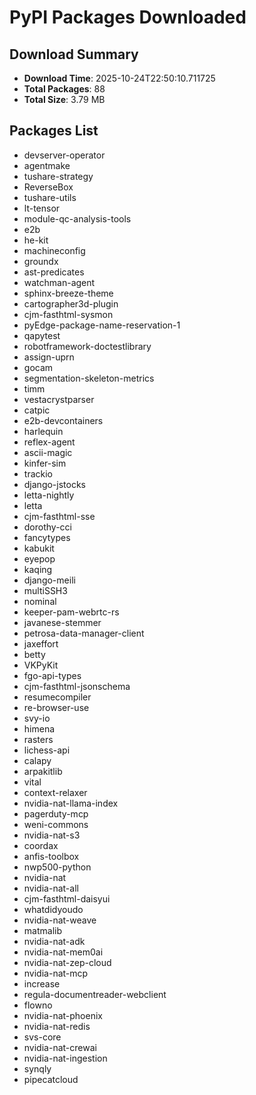 # PyPI Packages Downloaded

## Download Summary
- **Download Time**: 2025-10-24T22:50:10.711725
- **Total Packages**: 88
- **Total Size**: 3.79 MB

## Packages List
- devserver-operator
- agentmake
- tushare-strategy
- ReverseBox
- tushare-utils
- lt-tensor
- module-qc-analysis-tools
- e2b
- he-kit
- machineconfig
- groundx
- ast-predicates
- watchman-agent
- sphinx-breeze-theme
- cartographer3d-plugin
- cjm-fasthtml-sysmon
- pyEdge-package-name-reservation-1
- qapytest
- robotframework-doctestlibrary
- assign-uprn
- gocam
- segmentation-skeleton-metrics
- timm
- vestacrystparser
- catpic
- e2b-devcontainers
- harlequin
- reflex-agent
- ascii-magic
- kinfer-sim
- trackio
- django-jstocks
- letta-nightly
- letta
- cjm-fasthtml-sse
- dorothy-cci
- fancytypes
- kabukit
- eyepop
- kaqing
- django-meili
- multiSSH3
- nominal
- keeper-pam-webrtc-rs
- javanese-stemmer
- petrosa-data-manager-client
- jaxeffort
- betty
- VKPyKit
- fgo-api-types
- cjm-fasthtml-jsonschema
- resumecompiler
- re-browser-use
- svy-io
- himena
- rasters
- lichess-api
- calapy
- arpakitlib
- vital
- context-relaxer
- nvidia-nat-llama-index
- pagerduty-mcp
- weni-commons
- nvidia-nat-s3
- coordax
- anfis-toolbox
- nwp500-python
- nvidia-nat
- nvidia-nat-all
- cjm-fasthtml-daisyui
- whatdidyoudo
- nvidia-nat-weave
- matmalib
- nvidia-nat-adk
- nvidia-nat-mem0ai
- nvidia-nat-zep-cloud
- nvidia-nat-mcp
- increase
- regula-documentreader-webclient
- flowno
- nvidia-nat-phoenix
- nvidia-nat-redis
- svs-core
- nvidia-nat-crewai
- nvidia-nat-ingestion
- synqly
- pipecatcloud
